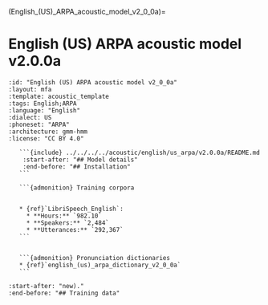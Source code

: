 
(English_(US)_ARPA_acoustic_model_v2_0_0a)=
# English (US) ARPA acoustic model v2.0.0a

``````{acoustic} English (US) ARPA acoustic model v2.0.0a
:id: "English (US) ARPA acoustic model v2_0_0a"
:layout: mfa
:template: acoustic_template
:tags: English;ARPA
:language: "English"
:dialect: US
:phoneset: "ARPA"
:architecture: gmm-hmm
:license: "CC BY 4.0"

   ```{include} ../../../../acoustic/english/us_arpa/v2.0.0a/README.md
    :start-after: "## Model details"
    :end-before: "## Installation"
   ```

   ```{admonition} Training corpora


   * {ref}`LibriSpeech_English`:
     * **Hours:** `982.10`
     * **Speakers:** `2,484`
     * **Utterances:** `292,367`
   ```


   ```{admonition} Pronunciation dictionaries
   * {ref}`english_(us)_arpa_dictionary_v2_0_0a`
   ```
``````

```{include} ../../../../acoustic/english/us_arpa/v2.0.0a/README.md
:start-after: "new)."
:end-before: "## Training data"
```
